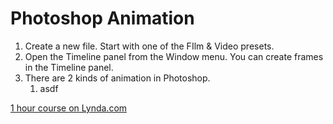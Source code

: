 # Photoshop Animation

1. Create a new file. Start with one of the FIlm & Video presets. 
1. Open the Timeline panel from the Window menu. You can create frames in the Timeline panel.
1. There are 2 kinds of animation in Photoshop.
    1. asdf





[1 hour course on Lynda.com](https://www.lynda.com/After-Effects-tutorials/Motion-Graphics-Loops-01-Photoshop-Techniques/483234-2.html)
